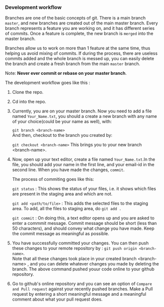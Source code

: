 
### Development workflow

Branches are one of the basic concepts of git. There is a main branch `master`, and new branches are created out of the main master branch. Every branch represents a feature you are working on, and it has different series of commits. Once a feature is complete, the new branch is `merged` into the master branch.

Branches allow us to work on more than 1 feature at the same time, thus helping us avoid mixing of commits. If during the process, there are useless commits added and the whole branch is messed up, you can easily delete the branch and create a fresh branch from the main `master` branch.

Note: **Never ever commit or rebase on your master branch**.

The development workflow goes like this :

1. Clone the repo.
2. Cd into the repo.
3. Currently, you are on your master branch. Now you need to add a file named `Your_Name.txt`, you should a create a new branch with any name of your choice(could be your name as well), with:    

    `git branch <branch-name>`    
    And then, checkout to the branch you created by:
    
    `git checkout <branch-name>`
    This brings you to your new branch \<branch-name>.
    
4. Now, open up your text editor, create a file named `Your_Name.txt`.In the file, you should add your name in the first line, and your email-id in the second line. When you have made the changes, `commit`.

    The process of commiting goes like this:
    
    `git status` : This shows the status of your files, i.e. it shows which files are present in the staging area and which are not.
    
    `git add <path/to/file>` : This adds the selected files to the staging area. To add, all the files to staging area, do `git add .`
    
    `git commit` : On doing this, a text editor opens up and you are asked to enter a commmit message. Commit message should be short (less than 50 characters), and should convey what change you have made. Keep the commit message as meaningful as possible.
    
5. You have successfully committed your changes. You can then push these changes to your remote repository by :
    `git push origin <branch-name>`.    
    Note that all these changes took place in your created branch \<branch-name> , and you can delete whatever changes you made by deleting the branch. The above command pushed youur code online to your github repository.
    
6. Go to github's online repository and you can see an option of `Compare and Pull request` against your recently pushed branches. Make a Pull request by entering a short meaningful message and a meaningful comment about what your pull request does.

